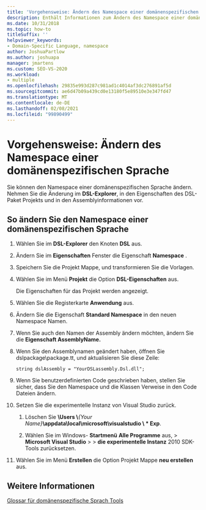 ```yaml
---
title: 'Vorgehensweise: Ändern des Namespace einer domänenspezifischen Sprache'
description: Enthält Informationen zum Ändern des Namespace einer domänenspezifischen Sprache.
ms.date: 10/31/2018
ms.topic: how-to
titleSuffix: ''
helpviewer_keywords:
- Domain-Specific Language, namespace
author: JoshuaPartlow
ms.author: joshuapa
manager: jmartens
ms.custom: SEO-VS-2020
ms.workload:
- multiple
ms.openlocfilehash: 29835e993d287c981ad1c4014af3dc276891af5d
ms.sourcegitcommit: ae6d47b09a439cd0e13180f5e89510e3e347fd47
ms.translationtype: MT
ms.contentlocale: de-DE
ms.lasthandoff: 02/08/2021
ms.locfileid: "99890499"
---
```

# <a name="how-to-change-the-namespace-of-a-domain-specific-language"></a>Vorgehensweise: Ändern des Namespace einer domänenspezifischen Sprache

Sie können den Namespace einer domänenspezifischen Sprache ändern. Nehmen Sie die Änderung im **DSL-Explorer**, in den Eigenschaften des DSL-Paket Projekts und in den Assemblyinformationen vor.

## <a name="to-change-the-namespace-of-a-domain-specific-language"></a>So ändern Sie den Namespace einer domänenspezifischen Sprache

1. Wählen Sie im **DSL-Explorer** den Knoten **DSL** aus.

2. Ändern Sie im **Eigenschaften** Fenster die Eigenschaft **Namespace** .

3. Speichern Sie die Projekt Mappe, und transformieren Sie die Vorlagen.

4. Wählen Sie im Menü **Projekt** die Option **DSL-Eigenschaften** aus.

   Die Eigenschaften für das Projekt werden angezeigt.

5. Wählen Sie die Registerkarte **Anwendung** aus.

6. Ändern Sie die Eigenschaft **Standard Namespace** in den neuen Namespace Namen.

7. Wenn Sie auch den Namen der Assembly ändern möchten, ändern Sie die **Eigenschaft AssemblyName.**

8. Wenn Sie den Assemblynamen geändert haben, öffnen Sie dslpackage\package.tt, und aktualisieren Sie diese Zeile:

   `string dslAssembly = "YourDSLassembly.Dsl.dll";`

9. Wenn Sie benutzerdefinierten Code geschrieben haben, stellen Sie sicher, dass Sie den Namespace und die Klassen Verweise in den Code Dateien ändern.

10. Setzen Sie die experimentelle Instanz von Visual Studio zurück.

    1. Löschen Sie **\Users \\**_{Your Name}_**\appdata\local\microsoft\visualstudio \\ \* Exp**.

    2. Wählen Sie im Windows- **Startmenü** **Alle Programme** aus,  >  **Microsoft Visual Studio**  >    >  **die experimentelle Instanz** 2010 SDK-Tools zurücksetzen.

11. Wählen Sie im Menü **Erstellen** die Option Projekt Mappe **neu erstellen** aus.

## <a name="see-also"></a>Weitere Informationen

[Glossar für domänenspezifische Sprach Tools](/previous-versions/bb126564(v=vs.100))